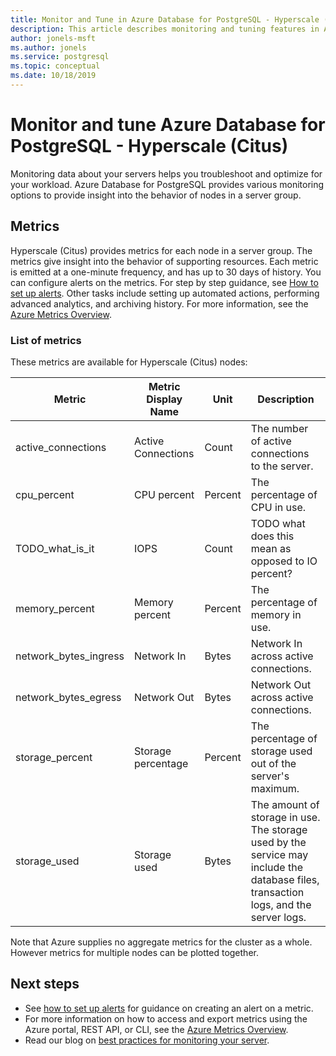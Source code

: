 ```yaml
---
title: Monitor and Tune in Azure Database for PostgreSQL - Hyperscale (Citus)
description: This article describes monitoring and tuning features in Azure Database for PostgreSQL - Hyperscale (Citus)
author: jonels-msft
ms.author: jonels
ms.service: postgresql
ms.topic: conceptual
ms.date: 10/18/2019
---
```


# Monitor and tune Azure Database for PostgreSQL - Hyperscale (Citus)

Monitoring data about your servers helps you troubleshoot and optimize for your
workload. Azure Database for PostgreSQL provides various monitoring options to
provide insight into the behavior of nodes in a server group.

## Metrics

Hyperscale (Citus) provides metrics for each node in a server group. The
metrics give insight into the behavior of supporting resources. Each metric is
emitted at a one-minute frequency, and has up to 30 days of history.  You can
configure alerts on the metrics. For step by step guidance, see [How to set up
alerts](howto-alert-on-metric.md). Other tasks include setting up automated
actions, performing advanced analytics, and archiving history. For more
information, see the [Azure Metrics
Overview](../monitoring-and-diagnostics/monitoring-overview-metrics.md).

### List of metrics

These metrics are available for Hyperscale (Citus) nodes:

|Metric|Metric Display Name|Unit|Description|
|---|---|---|---|
|active_connections|Active Connections|Count|The number of active connections to the server.|
|cpu_percent|CPU percent|Percent|The percentage of CPU in use.|
|TODO_what_is_it|IOPS|Count|TODO what does this mean as opposed to IO percent?|
|memory_percent|Memory percent|Percent|The percentage of memory in use.|
|network_bytes_ingress|Network In|Bytes|Network In across active connections.|
|network_bytes_egress|Network Out|Bytes|Network Out across active connections.|
|storage_percent|Storage percentage|Percent|The percentage of storage used out of the server's maximum.|
|storage_used|Storage used|Bytes|The amount of storage in use. The storage used by the service may include the database files, transaction logs, and the server logs.|

Note that Azure supplies no aggregate metrics for the cluster as a whole.
However metrics for multiple nodes can be plotted together.

## Next steps

- See [how to set up alerts](howto-alert-on-metric.md) for guidance on creating
  an alert on a metric.
- For more information on how to access and export metrics using the Azure
  portal, REST API, or CLI, see the [Azure Metrics
Overview](../monitoring-and-diagnostics/monitoring-overview-metrics.md).
- Read our blog on [best practices for monitoring your
  server](https://azure.microsoft.com/blog/best-practices-for-alerting-on-metrics-with-azure-database-for-postgresql-monitoring/).
